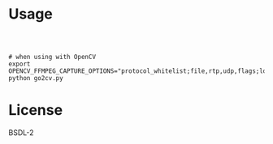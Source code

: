 # Usage

```



# when using with OpenCV
export OPENCV_FFMPEG_CAPTURE_OPTIONS="protocol_whitelist;file,rtp,udp,flags;low_delay,probesize;32,vf;setpts=0"
python go2cv.py

```

# License

BSDL-2
